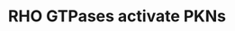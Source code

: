---
annotations:
- type: Pathway Ontology
  value: signaling pathway
authors:
- ReactomeTeam
- Egonw
description: Protein kinases N (PKN), also known as protein kinase C-related kinases
  (PKR) feature a C-terminal serine/threonine kinase domain and three RHO-binding
  motifs at the N-terminus. RHO GTPases RHOA, RHOB, RHOC and RAC1 bind PKN1, PKN2
  and PKN3 (Maesaki et al. 1999, Zhong et al. 1999, Owen et al. 2003, Modha et al.
  2008, Hutchinson et al. 2011, Hutchinson et al. 2013), bringing them in proximity
  to the PIP3-activated co-activator PDPK1 (PDK1) (Flynn et al. 2000, Torbett et al.
  2003). PDPK1 phosphorylates PKNs on a highly conserved threonine residue in the
  kinase activation loop, which is a prerequisite for PKN activation. Phosphorylation
  of other residues might also be involved in activation (Flynn et al. 2000, Torbett
  et al. 2003, Dettori et al. 2009). PKNs are activated by fatty acids like arachidonic
  acid and phospholipids in vitro, but the in vivo significance of this activation
  remains unclear (Palmer et al. 1995, Yoshinaga et al. 1999).<p>PKNs play important
  roles in diverse functions, including regulation of cell cycle, receptor trafficking,
  vesicle transport and apoptosis. PKN is also involved in the ligand-dependent transcriptional
  activation by the androgen receptor. More than 20 proteins and several peptides
  have been shown to be phosphorylated by PKN1 and PKN2, including CPI-17 (Hamaguchi
  et al. 2000), alpha-actinin (Mukai et al. 1997), adducin (Collazos et al. 2011),
  CDC25C (Misaki et al. 2001), vimentin (Matsuzawa et al. 1997), TRAF1 (Kato et al.
  2008), CLIP170 (Collazos et al. 2011) and EGFR (Collazos et al. 2011). There are
  no known substrates for PKN3 (Collazos et al. 2011).  View original pathway at [http://www.reactome.org/PathwayBrowser/#DIAGRAM=5625740
  Reactome].
last-edited: 2021-01-25
organisms:
- Homo sapiens
redirect_from:
- /index.php/Pathway:WP3357
- /instance/WP3357
schema-jsonld:
- '@context': https://schema.org/
  '@id': https://wikipathways.github.io/pathways/WP3357.html
  '@type': Dataset
  creator:
    '@type': Organization
    name: WikiPathways
  description: Protein kinases N (PKN), also known as protein kinase C-related kinases
    (PKR) feature a C-terminal serine/threonine kinase domain and three RHO-binding
    motifs at the N-terminus. RHO GTPases RHOA, RHOB, RHOC and RAC1 bind PKN1, PKN2
    and PKN3 (Maesaki et al. 1999, Zhong et al. 1999, Owen et al. 2003, Modha et al.
    2008, Hutchinson et al. 2011, Hutchinson et al. 2013), bringing them in proximity
    to the PIP3-activated co-activator PDPK1 (PDK1) (Flynn et al. 2000, Torbett et
    al. 2003). PDPK1 phosphorylates PKNs on a highly conserved threonine residue in
    the kinase activation loop, which is a prerequisite for PKN activation. Phosphorylation
    of other residues might also be involved in activation (Flynn et al. 2000, Torbett
    et al. 2003, Dettori et al. 2009). PKNs are activated by fatty acids like arachidonic
    acid and phospholipids in vitro, but the in vivo significance of this activation
    remains unclear (Palmer et al. 1995, Yoshinaga et al. 1999).<p>PKNs play important
    roles in diverse functions, including regulation of cell cycle, receptor trafficking,
    vesicle transport and apoptosis. PKN is also involved in the ligand-dependent
    transcriptional activation by the androgen receptor. More than 20 proteins and
    several peptides have been shown to be phosphorylated by PKN1 and PKN2, including
    CPI-17 (Hamaguchi et al. 2000), alpha-actinin (Mukai et al. 1997), adducin (Collazos
    et al. 2011), CDC25C (Misaki et al. 2001), vimentin (Matsuzawa et al. 1997), TRAF1
    (Kato et al. 2008), CLIP170 (Collazos et al. 2011) and EGFR (Collazos et al. 2011).
    There are no known substrates for PKN3 (Collazos et al. 2011).  View original
    pathway at [http://www.reactome.org/PathwayBrowser/#DIAGRAM=5625740 Reactome].
  keywords:
  - 'p-T19,S20-MYL9 '
  - Checkpoints
  - MLCP:p-T38-PPP1R14A
  - RHO GTPases activate
  - 'MYH11 '
  - RHOA,RHOB,RHOC,RAC1:GTP:PKN1-3
  - p-T19,S20-MRLC-smooth muscle/non-muscle myosin II
  - 'GTP '
  - 'PKN2 '
  - 'p-T816-PKN2 '
  - p-T774-PKN1
  - 'MYL9 '
  - 'MYL12B '
  - 'MYH14 '
  - 'RHOC '
  - 'YWHAZ '
  - 'YWHAH '
  - PDPK1:PIP3
  - stimulates
  - myosin II
  - 'MYH9 '
  - Smooth
  - protein complex
  - transcription of AR
  - 'MYL6 '
  - 'PKN3 '
  - 'YWHAB '
  - 'p-T774-PKN1 '
  - 'PPP1CB '
  - 'CDC25C '
  - 'YWHAG '
  - 'RHOB '
  - 'Class 2 myosins play a crucial role in a variety of cellular processes, including
    cell migration, polarity formation, and cytokinesis. '
  - Pi
  - 'SFN '
  - p-S216-CDC25C:14-3-3
  - 'YWHAQ '
  - p-T774-PKN1:CDC25C
  - PIP3 activates AKT
  - Mitotic G2-G2/M
  - 'RAC1 '
  - 'PI(3,4,5)P3 '
  - p-T774-PKN1,p-T816-PKN2,p-T718-PKN3
  - 'p-T718-PKN3 '
  - 'PKN1 '
  - Cell Cycle
  - CDC25C
  - RHOA,RHOB,RHOC,RAC1:GTP
  - 'PPP1R12A '
  - PKN1-3
  - H2O
  - KLK2 and KLK3
  - 'p-T19,S20-MYL12B '
  - 14-3-3 dimer
  - RHOA,RHOB,RHOC,RAC1:GTP:PKN1-3:PDPK1:PIP3
  - 'PPP1R12B '
  - ATP
  - 'YWHAE '
  - CIT
  - 'p-T38-PPP1R14A '
  - p-S216-CDC25C
  - muscle/non-muscle
  - 'MYH10 '
  - 'RHOA '
  - Activated PKN1
  - p-T38-PPP1R14A
  - PPP1R14A
  - p-S144,T423-PAK1
  - Myosin phosphatase
  - 'PDPK1 '
  - phases
  - signaling
  - (androgen receptor)
  - ADP
  - regulated genes
  - 'p-S216-CDC25C '
  license: CC0
  name: RHO GTPases activate PKNs
seo: CreativeWork
title: RHO GTPases activate PKNs
wpid: WP3357
---